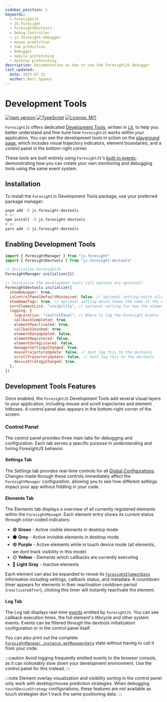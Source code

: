```yaml
---
sidebar_position: 1
keywords:
  - ForesightJS
  - JS.Foresight
  - ForesightDevtools
  - Debug Controller
  - js.foresight-debugger
  - mouse prediction
  - tab prediction
  - Debugger
  - mobile prefetching
  - desktop prefetching
description: Documentation on how to use the ForesightJS debugger
last_updated:
  date: 2025-07-31
  author: Bart Spaans
---
```


# Development Tools

[![npm version](https://img.shields.io/npm/v/js.foresight-devtools.svg)](https://www.npmjs.com/package/js.foresight-devtools)
[![TypeScript](https://img.shields.io/badge/%3C%2F%3E-TypeScript-%230074c1.svg)](http://www.typescriptlang.org/)
[![License: MIT](https://img.shields.io/badge/License-MIT-yellow.svg)](https://opensource.org/licenses/MIT)

`ForesightJS` offers dedicated [Development Tools](https://github.com/spaansba/ForesightJS/tree/main/packages/js.foresight-devtools), written in [Lit](https://lit.dev/), to help you better understand and fine-tune how `ForesightJS` works within your application. You can see the development tools in action on the [playground page](https://foresightjs.com/#playground), which includes visual trajectory indicators, element boundaries, and a control panel in the bottom-right corner.

These tools are built entirely using `ForesightJS`'s [built-in events](/docs/events), demonstrating how you can create your own monitoring and debugging tools using the same event system.

## Installation

To install the `ForesightJS` Development Tools package, use your preferred package manager:

```bash
pnpm add -D js.foresight-devtools
# or
npm install -D js.foresight-devtools
# or
yarn add -D js.foresight-devtools
```

## Enabling Development Tools

```javascript
import { ForesightManager } from "js.foresight"
import { ForesightDevtools } from "js.foresight-devtools"

// Initialize ForesightJS
ForesightManager.initialize({})

// Initialize the development tools (all options are optional)
ForesightDevtools.initialize({
  showDebugger: true,
  isControlPanelDefaultMinimized: false, // optional setting which allows you to minimize the control panel on default
  showNameTags: true, // optional setting which shows the name of the element
  sortElementList: "visibility", // optional setting for how the elements in the control panel are sorted
  logging: {
    logLocation: "controlPanel", // Where to log the Foresight Events
    callbackCompleted: true,
    elementReactivated: true,
    callbackInvoked: true,
    elementDataUpdated: false,
    elementRegistered: false,
    elementUnregistered: false,
    managerSettingsChanged: true,
    mouseTrajectoryUpdate: false, // dont log this to the devtools
    scrollTrajectoryUpdate: false, // dont log this to the devtools
    deviceStrategyChanged: true,
  },
})
```

## Development Tools Features

Once enabled, the `ForesightJS` Development Tools add several visual layers to your application, including mouse and scroll trajectories and element hitboxes. A control panel also appears in the bottom-right corner of the screen.

### Control Panel

The control panel provides three main tabs for debugging and configuration. Each tab serves a specific purpose in understanding and tuning ForesightJS behavior.

#### Settings Tab

The Settings tab provides real-time controls for all [Global Configurations](/docs/configuration/global-settings). Changes made through these controls immediately affect the `ForesightManager` configuration, allowing you to see how different settings impact your app without fiddling in your code.

#### Elements Tab

The Elements tab displays a overview of all currently registered elements within the `ForesightManage`r. Each element entry shows its current status through color-coded indicators:

- 🟢 **Green** - Active visible elements in desktop mode
- ⚫ **Grey** - Active invisible elements in desktop mode
- 🟣 **Purple** - Active elements while in touch device mode (all elements, we dont track visibility in this mode)
- 🟡 **Yellow** - Elements which callbacks are currently executing
- 🔘 **Light Gray** - Inactive elements

Each element can also be expanded to reveal its [`ForesightElementData`](/docs/next/getting-started/typescript#foresightelementdata) information including settings, callback status, and metadata. A countdown timer appears for elements in their reactivation cooldown period (`reactivateAfter`), clicking this timer will instantly reactivate the element.

#### Log Tab

The Log tab displays real-time [events](/docs/events) emitted by `ForesightJS`. You can see callback execution times, the full element's lifecycle and other system events. Events can be filtered through the devtools initialization configuration or in the control panel itself.

You can also print out the complete [`ForesightManager.instance.getManagerData`](/docs/debugging/static-properties#foresightmanagerinstancegetmanagerdata) state without having to call it from your code.

:::caution
Avoid logging frequently emitted events to the browser console, as it can noticeably slow down your development environment. Use the control panel for this instead.
:::

:::note
Element overlay visualization and visibility sorting in the control panel only work with desktop/mouse prediction strategies. When debugging `touchDeviceStrategy` configurations, these features are not available as touch strategies don't track the same positioning data.
:::
